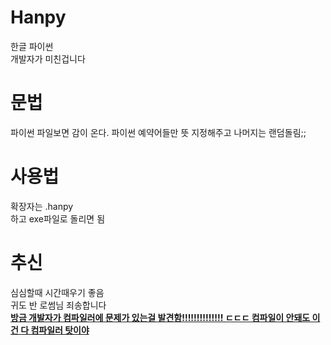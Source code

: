 # Hanpy
한글 파이썬
<br/>개발자가 미친겁니다

# 문법
파이썬 파일보면 감이 온다. 파이썬 예약어들만 뜻 지정해주고 나머지는 랜덤돌림;;

# 사용법
확장자는 .hanpy
<br/>하고 exe파일로 돌리면 됨

# 추신
심심할때 시간때우기 좋음
<br/>귀도 반 로썸님 죄송합니다
<br/><U>**방금 개발자가 컴파일러에 문제가 있는걸 발견함!!!!!!!!!!!!!! ㄷㄷㄷ 컴파일이 안돼도 이건 다 컴파일러 탓이야**</U>
